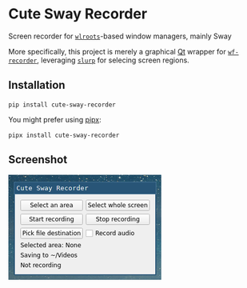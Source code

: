 # Cute Sway Recorder

Screen recorder for [`wlroots`](https://github.com/swaywm/wlroots)-based window managers, mainly Sway

More specifically, this project is merely a graphical [Qt](https://www.qt.io/) wrapper for
[`wf-recorder`](https://github.com/ammen99/wf-recorder), leveraging
[`slurp`](https://github.com/emersion/slurp) for selecing screen regions.

## Installation
``` shell
pip install cute-sway-recorder
```

You might prefer using [pipx](https://pypa.github.io/pipx/):
``` shell
pipx install cute-sway-recorder
```

## Screenshot

![](screenshot.png)
